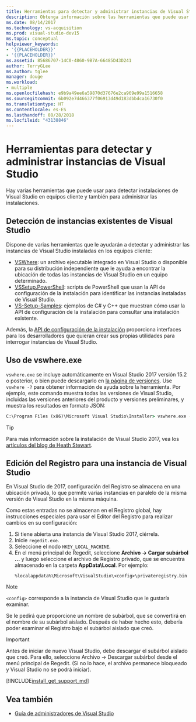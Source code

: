 ```yaml
---
title: Herramientas para detectar y administrar instancias de Visual Studio
description: Obtenga información sobre las herramientas que puede usar para detectar y administrar instalaciones de Visual Studio en equipos cliente.
ms.date: 08/14/2017
ms.technology: vs-acquisition
ms.prod: visual-studio-dev15
ms.topic: conceptual
helpviewer_keywords:
- '{{PLACEHOLDER}}'
- '{{PLACEHOLDER}}'
ms.assetid: 85686707-14C0-4860-9B7A-66485D43D241
author: TerryGLee
ms.author: tglee
manager: douge
ms.workload:
- multiple
ms.openlocfilehash: e9b9a49ee6a59870d37676e2ca969e99a1516658
ms.sourcegitcommit: 6b092e7d466377f06913d49d183dbbdca16730f0
ms.translationtype: HT
ms.contentlocale: es-ES
ms.lasthandoff: 08/28/2018
ms.locfileid: "43138846"
---
```

# <a name="tools-for-detecting-and-managing-visual-studio-instances"></a>Herramientas para detectar y administrar instancias de Visual Studio

Hay varias herramientas que puede usar para detectar instalaciones de Visual Studio en equipos cliente y también para administrar las instalaciones.

## <a name="detecting-existing-visual-studio-instances"></a>Detección de instancias existentes de Visual Studio

Dispone de varias herramientas que le ayudarán a detectar y administrar las instancias de Visual Studio instaladas en los equipos cliente:

* [VSWhere](https://github.com/microsoft/vswhere): un archivo ejecutable integrado en Visual Studio o disponible para su distribución independiente que le ayuda a encontrar la ubicación de todas las instancias de Visual Studio en un equipo determinado.
* [VSSetup.PowerShell](https://github.com/microsoft/vssetup.powershell): scripts de PowerShell que usan la API de configuración de la instalación para identificar las instancias instaladas de Visual Studio.
* [VS-Setup-Samples](https://github.com/microsoft/vs-setup-samples): ejemplos de C# y C++ que muestran cómo usar la API de configuración de la instalación para consultar una instalación existente.

Además, la [API de configuración de la instalación](https://msdn.microsoft.com/en-us/library/microsoft.visualstudio.setup.configuration.aspx) proporciona interfaces para los desarrolladores que quieran crear sus propias utilidades para interrogar instancias de Visual Studio.

## <a name="using-vswhereexe"></a>Uso de vswhere.exe

`vswhere.exe` se incluye automáticamente en Visual Studio 2017 versión 15.2 o posterior, o bien puede descargarlo en [la página de versiones](https://github.com/Microsoft/vswhere/releases). Use `vswhere -?` para obtener información de ayuda sobre la herramienta. Por ejemplo, este comando muestra todas las versiones de Visual Studio, incluidas las versiones anteriores del producto y versiones preliminares, y muestra los resultados en formato JSON:

```cmd
C:\Program Files (x86)\Microsoft Visual Studio\Installer> vswhere.exe -legacy -prerelease -format json
```

>[!TIP]
>Para más información sobre la instalación de Visual Studio 2017, vea los [artículos del blog de Heath Stewart](https://blogs.msdn.microsoft.com/heaths/tag/vs2017/).


## <a name="editing-the-registry-for-a-visual-studio-instance"></a>Edición del Registro para una instancia de Visual Studio

En Visual Studio de 2017, configuración del Registro se almacena en una ubicación privada, lo que permite varias instancias en paralelo de la misma versión de Visual Studio en la misma máquina.

Como estas entradas no se almacenan en el Registro global, hay instrucciones especiales para usar el Editor del Registro para realizar cambios en su configuración:

1. Si tiene abierta una instancia de Visual Studio 2017, ciérrela.
2. Inicie `regedit.exe`.
3. Seleccione el nodo `HKEY_LOCAL_MACHINE`.
4. En el menú principal de Regedit, seleccione **Archivo -> Cargar subárbol ...** y luego seleccione el archivo de Registro privado, que se encuentra almacenado en la carpeta **AppData\Local**. Por ejemplo:
   ```
   %localappdata%\Microsoft\VisualStudio\<config>\privateregistry.bin
   ```

  > [!NOTE]
  > `<config>` corresponde a la instancia de Visual Studio que le gustaría examinar.

Se le pedirá que proporcione un nombre de subárbol, que se convertirá en el nombre de su subárbol aislado. Después de haber hecho esto, debería poder examinar el Registro bajo el subárbol aislado que creó.

> [!IMPORTANT]
> Antes de iniciar de nuevo Visual Studio, debe descargar el subárbol aislado que creó. Para ello, seleccione Archivo -> Descargar subárbol desde el menú principal de Regedit. (Si no lo hace, el archivo permanece bloqueado y Visual Studio no se podrá iniciar).

[!INCLUDE[install_get_support_md](includes/install_get_support_md.md)]

## <a name="see-also"></a>Vea también

* [Guía de administradores de Visual Studio](visual-studio-administrator-guide.md)
